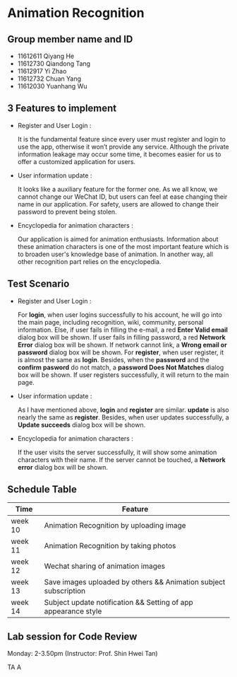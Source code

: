 # Animation Recognition

## Group member name and ID

- 11612611 Qiyang He
- 11612730 Qiandong Tang
- 11612917 Yi Zhao
- 11612732 Chuan Yang
- 11612030 Yuanhang Wu



## 3 Features to implement

- Register and User Login :

  It is the fundamental feature since every user must register and login to use the app, otherwise it won’t provide any service. Although the private information leakage may occur some time, it becomes easier for us to offer a customized  application for users. 

- User information update :

  It looks like a auxiliary feature for the former one. As we all know, we cannot change our WeChat ID, but users can feel at ease changing their name in our application. For safety, users are allowed to change their password to prevent being stolen.

- Encyclopedia for animation characters : 

  Our application is aimed for animation enthusiasts. Information about these animation characters is one of the most important feature which is to broaden user's knowledge base of animation. In another way, all other recognition part relies on the encyclopedia.

## Test Scenario

- Register and User Login :

  For **login**, when user logins successfully to his account, he will go into the main page, including recognition, wiki, community, personal information. Else, if user fails in filling the e-mail, a red **Enter Valid email** dialog box will be shown. If user fails in filling password, a red **Network Error** dialog box will be shown. If network cannot link, a **Wrong email or password** dialog box will be shown. For **register**, when user register, it is almost the same as **login**. Besides, when the **password** and the **confirm pasword** do not match, a **password Does Not Matches** dialog box will be shown. If user registers successfully, it will return to the main page.

- User information update :

  As I have mentioned above, **login** and **register** are similar. **update** is also nearly the same as **register**. Besides, when user updates successfully, a **Update succeeds** dialog box will be shown.

- Encyclopedia for animation characters : 

  If the user visits the server successfully, it will show some animation characters with their name. If the server cannot be touched, a **Network error** dialog box will be shown. 



## Schedule Table

| Time    | Feature                                                      |
| ------- | ------------------------------------------------------------ |
| week 10 | Animation Recognition by uploading image  |
| week 11 | Animation Recognition by taking photos |
| week 12 | Wechat sharing of animation images |
| week 13 | Save images uploaded by others && Animation subject subscription |
| week 14 | Subject update notification && Setting of app appearance style |



## Lab session for Code Review

Monday: 2-3.50pm (Instructor: Prof. Shin Hwei Tan) 

TA A
